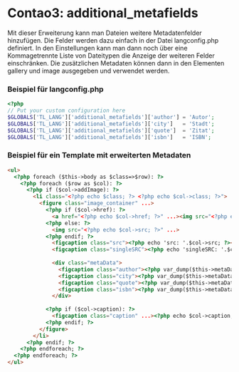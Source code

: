 Contao3: additional_metafields
====================================

Mit dieser Erweiterung kann man Dateien weitere Metadatenfelder hinzufügen. Die Felder werden dazu einfach in der Datei langconfig.php definiert. In den Einstellungen kann man dann noch über eine Kommagetrennte Liste von Dateitypen
die Anzeige der weiteren Felder einschränken. Die zusätzlichen Metadaten können dann in den Elementen gallery und image ausgegeben und verwendet werden.

### Beispiel für langconfig.php

```php
<?php
// Put your custom configuration here
$GLOBALS['TL_LANG']['additional_metafields']['author'] = 'Autor';
$GLOBALS['TL_LANG']['additional_metafields']['city']   = 'Stadt';
$GLOBALS['TL_LANG']['additional_metafields']['quote']  = 'Zitat';
$GLOBALS['TL_LANG']['additional_metafields']['isbn']   = 'ISBN';
```

### Beispiel für ein Template mit erweiterten Metadaten

```html
<ul>
  <?php foreach ($this->body as $class=>$row): ?>
    <?php foreach ($row as $col): ?>
      <?php if ($col->addImage): ?>
        <li class="<?php echo $class; ?> <?php echo $col->class; ?>">
          <figure class="image_container" ...>
            <?php if ($col->href): ?>
              <a href="<?php echo $col->href; ?>" ...><img src="<?php echo $col->src; ?>" ...></a>
            <?php else: ?>
              <img src="<?php echo $col->src; ?>" ...>
            <?php endif; ?>
              <figcaption class="src"><?php echo 'src: '.$col->src; ?></figcaption>
              <figcaption class="singleSRC"><?php echo 'singleSRC: '.$col->singleSRC; ?></figcaption>
              
              <div class="metaData">
                <figcaption class="author"><?php var_dump($this->metaData[$col->singleSRC][author]); ?></figcaption>
                <figcaption class="city"><?php var_dump($this->metaData[$col->singleSRC][city]); ?></figcaption>
                <figcaption class="quote"><?php var_dump($this->metaData[$col->singleSRC][quote]); ?></figcaption>
                <figcaption class="isbn"><?php var_dump($this->metaData[$col->singleSRC]['isbn']); ?></figcaption>
              </div>
	      
            <?php if ($col->caption): ?>
              <figcaption class="caption" ...><?php echo $col->caption; ?></figcaption>
            <?php endif; ?>
          </figure>
        </li>
      <?php endif; ?>
    <?php endforeach; ?>
  <?php endforeach; ?>
</ul>
```


